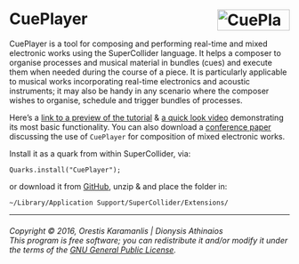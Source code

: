 # CuePlayer <a href="http://fasmatwist.com/opensource"><img src="https://user-images.githubusercontent.com/481589/216767388-d94cdd88-dc8f-4f95-9d87-1275583fb73b.jpg" alt="CuePlayer" width="130px" height="38px" align="right"></a>

CuePlayer is a tool for composing and performing real-time and mixed electronic works using the SuperCollider language. It helps a composer to organise processes and musical material in bundles (cues) and execute them when needed during the course of a piece. It is particularly applicable to musical works incorporating real-time electronics and acoustic instruments; it may also be handy in any scenario where the composer wishes to organise, schedule and trigger bundles of processes.

Here’s a [link to a preview of the tutorial](https://www.fasmatwist.com/opensource-fasma/CuePlayer%20Tutorial.html) &amp; [a quick look video](https://www.youtube.com/watch?v=Ai874uWKeFE) </a>demonstrating its most basic functionality. You can also download a [conference paper](http://fasmatwist.com/orestiskaramanlis.net/media/Composing%20and%20Performing%20Mixed%20Electronic%20Works-Karamanlis%2CAthinaios.pdf) discussing the use of <code>CuePlayer</code> for composition of mixed electronic works.

Install it as a quark from within SuperCollider, via:

    Quarks.install("CuePlayer");

or download it from [GitHub](https://github.com/dathinaios/CuePlayer/releases/latest), unzip & and place the folder in:

    ~/Library/Application Support/SuperCollider/Extensions/
---
###### <i>Copyright © 2016, Orestis Karamanlis | Dionysis Athinaios</br>This program is free software; you can redistribute it and/or modify it under the terms of the [GNU General Public License](https://www.gnu.org/licenses/old-licenses/gpl-2.0.html).</i>
